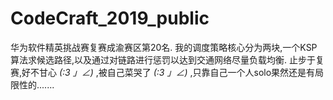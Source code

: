 # CodeCraft_2019_public
华为软件精英挑战赛复赛成渝赛区第20名.
我的调度策略核心分为两块,一个KSP算法求候选路径,以及通过对链路进行惩罚以达到交通网络尽量负载均衡.
止步于复赛,好不甘心 _(:3 」∠)_ ,被自己菜哭了 _(:3 」∠)_ ,只靠自己一个人solo果然还是有局限性的.......
